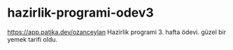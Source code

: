 # hazirlik-programi-odev3
https://app.patika.dev/ozanceylan
Hazirlik programi 3. hafta ödevi.
güzel bir yemek tarifi oldu.
